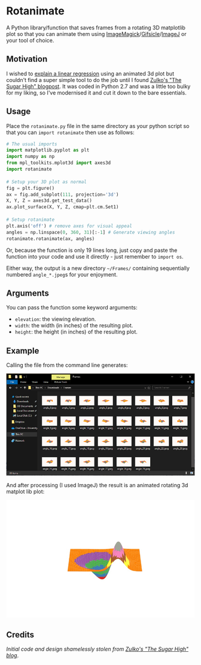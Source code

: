 # Rotanimate
A Python library/function that saves frames from a rotating 3D matplotlib plot so that you can animate them using [ImageMagick](https://www.imagemagick.org/script/command-line-processing.php)/[Gifsicle](https://www.lcdf.org/gifsicle/)/[ImageJ](https://imagej.nih.gov/ij/docs/guide/146-8.html) or your tool of choice.

## Motivation
I wished to [explain a linear regression](https://stackoverflow.com/a/58736858/6144626) using an animated 3d plot but couldn't find a super simple tool to do the job until I found [Zulko's "The Sugar High" blogpost](https://zulko.wordpress.com/2012/09/29/animate-your-3d-plots-with-pythons-matplotlib/). It was coded in Python 2.7 and was a little too bulky for my liking, so I've modernised it and cut it down to the bare essentials.

## Usage
Place the `rotanimate.py` file in the same directory as your python script so that you can `import rotanimate` then use as follows:

```python
# The usual imports
import matplotlib.pyplot as plt
import numpy as np
from mpl_toolkits.mplot3d import axes3d
import rotanimate

# Setup your 3D plot as normal
fig = plt.figure()
ax = fig.add_subplot(111, projection='3d')
X, Y, Z = axes3d.get_test_data()
ax.plot_surface(X, Y, Z, cmap=plt.cm.Set1)

# Setup rotanimate
plt.axis('off') # remove axes for visual appeal
angles = np.linspace(0, 360, 31)[:-1] # Generate viewing angles
rotanimate.rotanimate(ax, angles)
```

Or, because the function is only 19 lines long, just copy and paste the function into your code and use it directly - just remember to `import os`.

Either way, the output is a new directory `~/Frames/` containing sequentially numbered `angle_*.jpeg`s for your enjoyment.

## Arguments
You can pass the function some keyword arguments:
- `elevation`: the viewing elevation.
- `width`: the width (in inches) of the resulting plot.
- `height`: the height (in inches) of the resulting plot.

## Example
Calling the file from the command line generates:

![Screenshot of resultant directory](https://raw.githubusercontent.com/aricooperdavis/Rotanimate/master/directory_demo.jpeg)

And after processing (I used ImageJ) the result is an animated rotating 3d matplot lib plot:

![Animated example plot](https://raw.githubusercontent.com/aricooperdavis/Rotanimate/master/animated_demo.gif)

## Credits

*Initial code and design shamelessly stolen from [Zulko's "The Sugar High" blog](https://zulko.wordpress.com/2012/09/29/animate-your-3d-plots-with-pythons-matplotlib/)*.

